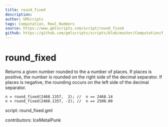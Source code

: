 ```yaml
---
title: round_fixed
description: 
author: GMScripts
tags: Computation, Real_Numbers
source: https://www.gmlscripts.com/script/round_fixed
github: https://github.com/gmlscripts/scripts/blob/master/Computation/Real_Numbers/round_fixed.gml
---
```


round_fixed
===========

Returns a given number rounded to the a number of places.
If places is positive, the number is rounded on the right
side of the decimal separator. If places is negative, the
rounding occurs on the left side of the decimal separator.

    n = round_fixed(2468.1357,  2); //  n == 2468.14
    n = round_fixed(2468.1357, -2); //  n == 2500.00

script: round_fixed.gml

contributors: IceMetalPunk
